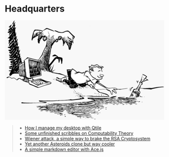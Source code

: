 # Headquarters

![](pics/island.png)

> - [How I manage my desktop with Qtile](config.html)
> - [Some unfinished scribbles on Computability Theory](notes.html)
> - [Wiener attack, a simple way to brake the RSA Cryptosystem](attack.html)
> - [Yet another Asteroids clone but way cooler](astro.html)
> - [A simple markdown editor with Ace.js](minied.html)
